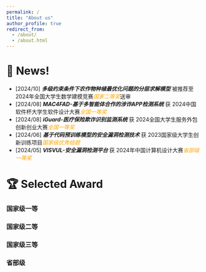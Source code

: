 ```yaml
---
permalink: /
title: "About us"
author_profile: true
redirect_from: 
  - /about/
  - /about.html
---
```


# 📰 News!
* [2024/10] **_多级约束条件下农作物种植最优化问题的分层求解模型_** 被推荐至 2024年全国大学生数学建模竞赛<font color='orange'>_国家二等奖_</font>送审
* [2024/08] **_MAC4FAD-基于多智能体合作的涉诈APP检测系统_** 获 2024中国软件杯大学生软件设计大赛<font color='orange'>_全国一等奖_</font>
* [2024/08] **_iGuard-医疗保险欺诈识别监测系统_** 获 2024全国大学生服务外包创新创业大赛<font color='orange'>_全国一等奖_</font>
* [2024/06] **_基于代码预训练模型的安全漏洞检测技术_** 获 2023国家级大学生创新训练项目<font color='orange'>_国家级优秀结题_</font>
* [2024/05] **_VISVUL-安全漏洞检测平台_** 获 2024年中国计算机设计大赛<font color='orange'>_省部级一等奖_</font>

# 🏆 Selected Award
### 国家级一等

### 国家级二等

### 国家级三等

### 省部级
